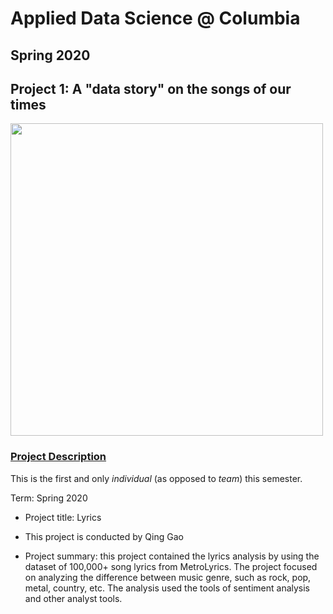 # Applied Data Science @ Columbia
## Spring 2020
## Project 1: A "data story" on the songs of our times

<img src="figs/title1.jpeg" width="500">

### [Project Description](doc/)
This is the first and only *individual* (as opposed to *team*) this semester. 

Term: Spring 2020

+ Project title: Lyrics
+ This project is conducted by Qing Gao

+ Project summary: this project contained the lyrics analysis by using the dataset of 100,000+ song lyrics from MetroLyrics. The project focused on analyzing the difference between music genre, such as rock, pop, metal, country, etc. The analysis used the tools of sentiment analysis and other analyst tools. 

